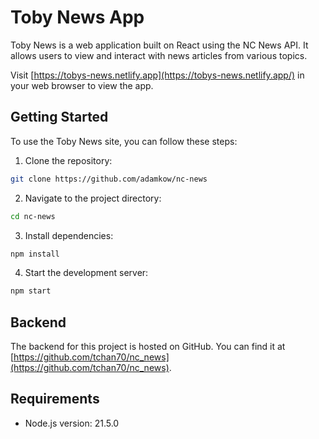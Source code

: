 # Toby News App

Toby News is a web application built on React using the NC News API. It allows users to view and interact with news articles from various topics.

Visit [https://tobys-news.netlify.app](https://tobys-news.netlify.app/) in your web browser to view the app.

## Getting Started

To use the Toby News site, you can follow these steps:

1. Clone the repository:

```sh
git clone https://github.com/adamkow/nc-news
```

2. Navigate to the project directory:

```sh
cd nc-news
```

3. Install dependencies:

```sh
npm install
```

4. Start the development server:

```sh
npm start
```

## Backend

The backend for this project is hosted on GitHub. You can find it at [https://github.com/tchan70/nc_news](https://github.com/tchan70/nc_news).

## Requirements

- Node.js version: 21.5.0
